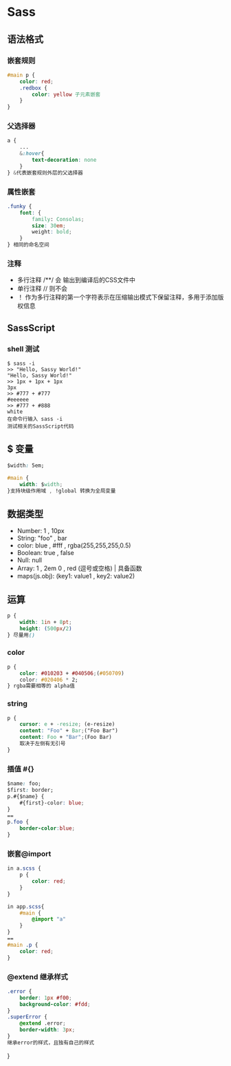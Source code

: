 # Sass

## 语法格式

### 嵌套规则

```css
#main p {
    color: red;
    .redbox {
        color: yellow 子元素嵌套
    }
}
```

### 父选择器

```css
a {
    ...
    &:hover{
        text-decoration: none
    }
} &代表嵌套规则外层的父选择器
```

### 属性嵌套

```css
.funky {
    font: {
        family: Consolas;
        size: 30em;
        weight: bold;
    }
} 相同的命名空间
```

### 注释

* 多行注释 /**/ 会 输出到编译后的CSS文件中
* 单行注释 // 则不会
* ！ 作为多行注释的第一个字符表示在压缩输出模式下保留注释，多用于添加版权信息

## SassScript

### shell 测试

```shell
$ sass -i
>> "Hello, Sassy World!"
"Hello, Sassy World!"
>> 1px + 1px + 1px
3px
>> #777 + #777
#eeeeee
>> #777 + #888
white
在命令行输入 sass -i
测试相关的SassScript代码
```

## $ 变量

```css
$width: 5em;

#main {
    width: $width;
}支持块级作用域 , !global 转换为全局变量
```

## 数据类型

* Number: 1 , 10px
* String: "foo" , bar
* color: blue , #fff , rgba(255,255,255,0.5)
* Boolean: true , false
* Null: null
* Array: 1 , 2em 0 , red (逗号或空格) | 具备函数
* maps(js.obj): (key1: value1 , key2: value2)

## 运算

```css
p {
    width: 1in + 8pt;
    height: (500px/2)
} 尽量用()
```

### color

```css
p {
    color: #010203 + #040506;(#050709)
    color: #020406 * 2;
} rgba需要相等的 alpha值
```

### string

```css
p {
    cursor: e + -resize; (e-resize)
    content: "Foo" + Bar;("Foo Bar")
    content: Foo + "Bar";(Foo Bar)
    取决于左侧有无引号
}
```

### 插值 #{}

```css
$name: foo;
$first: border;
p.#{$name} {
    #{first}-color: blue;
}
==
p.foo {
    border-color:blue;
}
```

### 嵌套@import

```css
in a.scss {
    p {
        color: red;
    }
}

in app.scss{
    #main {
        @import "a"
    }
}
==
#main .p {
    color: red;
}
```

### @extend 继承样式

```css
.error {
    border: 1px #f00;
    background-color: #fdd;
}
.superError {
    @extend .error;
    border-width: 3px;
}
继承error的样式，且独有自己的样式
```

}
